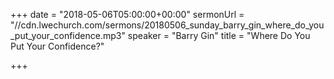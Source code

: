+++
date = "2018-05-06T05:00:00+00:00"
sermonUrl = "//cdn.lwechurch.com/sermons/20180506_sunday_barry_gin_where_do_you_put_your_confidence.mp3"
speaker = "Barry Gin"
title = "Where Do You Put Your Confidence?"

+++
